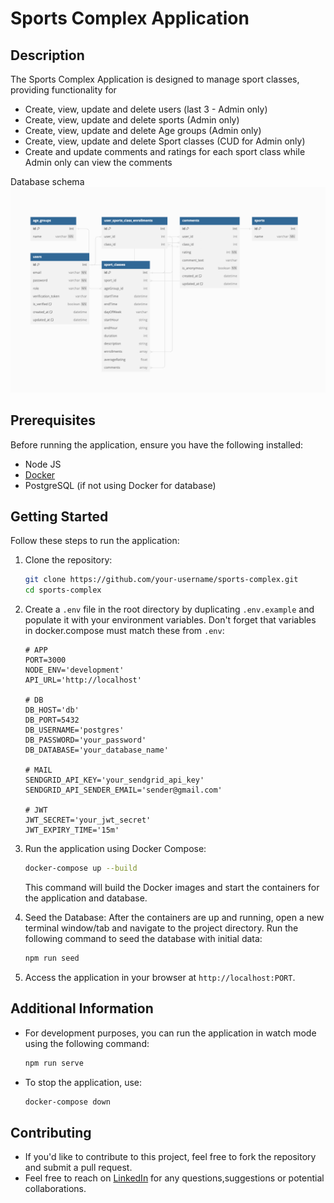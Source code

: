 # Sports Complex Application

## Description

The Sports Complex Application is designed to manage sport classes, providing functionality for
- Create, view, update and delete users (last 3 - Admin only)
- Create, view, update and delete sports (Admin only)
- Create, view, update and delete Age groups (Admin only) 
- Create, view, update and delete Sport classes (CUD for Admin only)
- Create and update comments and ratings for each sport class while Admin only can view the comments

Database schema
![Database Schema](./database-schema.png)


## Prerequisites

Before running the application, ensure you have the following installed:

- Node JS
- [Docker](https://www.docker.com/products/docker-desktop)
- PostgreSQL (if not using Docker for database)


## Getting Started

Follow these steps to run the application:

1. Clone the repository:

    ```bash
    git clone https://github.com/your-username/sports-complex.git
    cd sports-complex
    ```

2. Create a `.env` file in the root directory by duplicating ``.env.example`` and populate it with your environment variables. Don't forget that variables in docker.compose must match these from `.env`:

    ```plaintext
    # APP
    PORT=3000
    NODE_ENV='development'
    API_URL='http://localhost'

    # DB
    DB_HOST='db'
    DB_PORT=5432
    DB_USERNAME='postgres'
    DB_PASSWORD='your_password'
    DB_DATABASE='your_database_name'

    # MAIL
    SENDGRID_API_KEY='your_sendgrid_api_key'
    SENDGRID_API_SENDER_EMAIL='sender@gmail.com'

    # JWT
    JWT_SECRET='your_jwt_secret'
    JWT_EXPIRY_TIME='15m'
    ```

3. Run the application using Docker Compose:

    ```bash
    docker-compose up --build
    ```

    This command will build the Docker images and start the containers for the application and database.

4. Seed the Database: After the containers are up and running, open a new terminal window/tab and navigate to the project directory. Run the following command to seed the database with initial data:

    ```bash
    npm run seed
    ```

5. Access the application in your browser at `http://localhost:PORT`.

## Additional Information

- For development purposes, you can run the application in watch mode using the following command:

    ```bash
    npm run serve
    ```

- To stop the application, use:

    ```bash
    docker-compose down
    ```

## Contributing
- If you'd like to contribute to this project, feel free to fork the repository and submit a pull request.
- Feel free to reach on [LinkedIn](https://www.linkedin.com/in/drago-jelavi%C4%87-564b64180/) for any questions,suggestions or potential collaborations.

